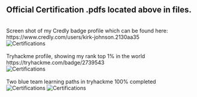 
<h2>Official Certification .pdfs located above in files.</h2>

<br />
Screen shot of my Credly badge profile which can be found here: 
https://www.credly.com/users/kirk-johnson.2130aa35<br />
<img src="https://github.com/KirkDJohnson/Certifications-and-Credentials/assets/164972007/50cdf0ed-9130-45f9-a6e8-ae68a02f936b"  alt="Certifications"/>
<br />
<br />
Tryhackme profile, showing my rank top 1% in the world https://tryhackme.com/badge/2739543 <br />
<img src="https://github.com/KirkDJohnson/Certifications-and-Credentials/assets/164972007/de11e115-143c-4b39-b986-77f0d883844f"  alt="Certifications"/>
<br />
<br />
Two blue team learning paths in tryhackme 100% completed <br />
<img src="https://github.com/KirkDJohnson/Certifications-and-Credentials/assets/164972007/65c79135-4f9b-4372-b1e2-456a294da938"  alt="Certifications"/>
<img src="https://github.com/KirkDJohnson/Certifications-and-Credentials/assets/164972007/6ef565f5-0813-46cc-91f9-07b11b4ee2e1"  alt="Certifications"/>
